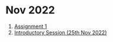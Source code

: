 # Nov 2022

1. [Assignment 1](./asgmt1.md)
2. [Introductory Session (25th Nov 2022)](./intro-session.md)